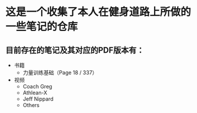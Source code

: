 # 这是一个收集了本人在健身道路上所做的一些笔记的仓库

## 目前存在的笔记及其对应的PDF版本有：

- 书籍
  - 力量训练基础（Page 18 / 337）
- 视频
  - Coach Greg
  - Athlean-X
  - Jeff Nippard
  - Others

